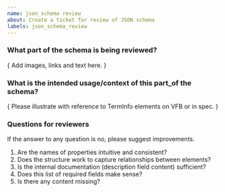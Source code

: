 ```yaml
---
name: json_schema review
about: Create a ticket for review of JSON schema
labels: json_schema_review
---
```


### What part of the schema is being reviewed?

{ Add images, links and text here. }

### What is the intended usage/context of this part_of the schema?

{ Please illustrate with reference to TermInfo elements on VFB or in spec. }

### Questions for reviewers 

If the answer to any question is no, please suggest improvements.

1. Are the names of properties intuitive and consistent?
1. Does the structure work to capture relationships between elements?
1. Is the internal documentation (description field content) sufficient?
1. Does this list of required fields make sense?
1. Is there any content missing?

